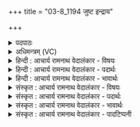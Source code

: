 +++
title = "03-8_1194 जुष्ट इन्द्राय"

+++
<details><summary>पदपाठः</summary>

जु꣡ष्टः꣢꣯। इ꣡न्द्रा꣢꣯य। म꣣त्सरः꣡। प꣡व꣢꣯मानः। क꣡निक्रदत्। वि꣡श्वाः꣢꣯। अ꣡प꣢꣯। द्वि꣡षः꣢꣯। ज꣣हि। ११९४।
</details>

<details><summary>अधिमन्त्रम् (VC)</summary>

- पवमानः सोमः
- असितः काश्यपो देवलो वा
- गायत्री
- षड्जः
</details>

<details><summary>हिन्दी : आचार्य रामनाथ वेदालंकार - विषयः</summary>

अब परमेश्वर से प्रार्थना करते हैं।
</details>

<details><summary>हिन्दी : आचार्य रामनाथ वेदालंकार - पदार्थः</summary>

पदार्थान्वय -  हे सोम अर्थात् प्रेरक परमात्मन्! (इन्द्राय)जीवात्मा के लिए(जुष्टः)प्रिय, (मत्सरः)आनन्दजनक, (पवमानः)पवित्रता देते हुए, (कनिक्रदत्)उपदेश करते हुए आप(विश्वाः द्विषः)सब द्वेषवृत्तियों को वा द्वेष करनेवाली काम,क्रोध आदि की सेनाओं को(अप जहि)विनष्ट कर दो ॥८॥
</details>

<details><summary>हिन्दी : आचार्य रामनाथ वेदालंकार - भावार्थः</summary>

भावार्थ -  परमात्मा की उपासना से अन्तरात्मा में पवित्रता और आनन्द उत्पन्न होते हैं तथा द्वेषवृत्तियाँ अपने आप नष्ट हो जाती हैं ॥८॥
</details>

<details><summary>संस्कृत : आचार्य रामनाथ वेदालंकार - विषयः</summary>

अथ परमेश्वरं प्रार्थयते।
</details>

<details><summary>संस्कृत : आचार्य रामनाथ वेदालंकार - पदार्थः</summary>

पदार्थान्वय -  हे सोम प्रेरक परमात्मन्! (इन्द्राय)जीवात्मने(जुष्टः)प्रियः।[जुषी प्रीतिसेवनयोः,तुदादिः।] (मत्सरः)आनन्दजनकः।[मत्सरः सोमो,मन्दतेस्तृप्तिकर्मणः इति निरुक्तम्(२।५)।] (पवमानः)पवित्रतां प्रयच्छन्, (कनिक्रदत्)उपदिशन्।[‘दाधर्तिदर्धर्ति०’। अ० ७।४।६५ इत्यनेन क्रन्देर्यङ्लुगन्तस्य शतरि अभ्यासस्य चुत्वाभावो निगागमश्च निपात्यते।]त्वम्(विश्वाः द्विषः)सर्वाः द्वेषवृत्तीः,द्वेष्ट्रीः कामक्रोधादीनां सेनाः वा(अप जहि)विनाशय ॥८॥
</details>

<details><summary>संस्कृत : आचार्य रामनाथ वेदालंकार - भावार्थः</summary>

भावार्थ -  परमात्मोपासनेनान्तरात्मनि पवित्रताऽऽह्लादश्च जायते,द्वेषवृत्तयश्च नश्यन्ति ॥८॥
</details>

<details><summary>संस्कृत : आचार्य रामनाथ वेदालंकार - पादटिप्पनी</summary>

टिप्पनी -   १.ऋ० ९।१३।८,‘पव॑मान॒’इति भेदः।
</details>